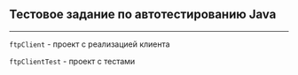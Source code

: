 ## Тестовое задание по автотестированию Java
***
`ftpClient` - проект с реализацией клиента

`ftpClientTest` - проект с тестами

